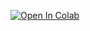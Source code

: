 [![Open In Colab](https://colab.research.google.com/assets/colab-badge.svg)](https://colab.research.google.com/github/ziadloo/Learning-CUDA/blob/main/GPU_puzzlers.ipynb)

